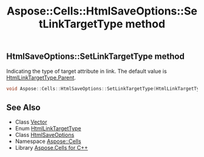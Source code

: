 ﻿---
title: Aspose::Cells::HtmlSaveOptions::SetLinkTargetType method
linktitle: SetLinkTargetType
second_title: Aspose.Cells for C++ API Reference
description: 'Aspose::Cells::HtmlSaveOptions::SetLinkTargetType method. Indicating the type of target attribute in <a> link. The default value is HtmlLinkTargetType.Parent in C++.'
type: docs
weight: 10600
url: /cpp/aspose.cells/htmlsaveoptions/setlinktargettype/
---
## HtmlSaveOptions::SetLinkTargetType method


Indicating the type of target attribute in **<a>** link. The default value is [HtmlLinkTargetType.Parent](../../htmllinktargettype/).

```cpp
void Aspose::Cells::HtmlSaveOptions::SetLinkTargetType(HtmlLinkTargetType value)
```

## See Also

* Class [Vector](../../vector/)
* Enum [HtmlLinkTargetType](../../htmllinktargettype/)
* Class [HtmlSaveOptions](../)
* Namespace [Aspose::Cells](../../)
* Library [Aspose.Cells for C++](../../../)

